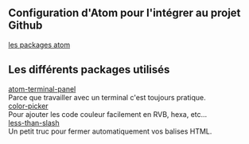 ## Configuration d'Atom pour l'intégrer au projet Github  
[les packages atom](https://atom.io/packages)  


## Les différents packages utilisés
[atom-terminal-panel](https://atom.io/packages/atom-terminal-panel)  
Parce que travailler avec un terminal c'est toujours pratique.  
[color-picker](https://atom.io/packages/color-picker)  
Pour ajouter les code couleur facilement en RVB, hexa, etc...  
[less-than-slash](https://atom.io/packages/less-than-slash)  
Un petit truc pour fermer automatiquement vos balises HTML.  

